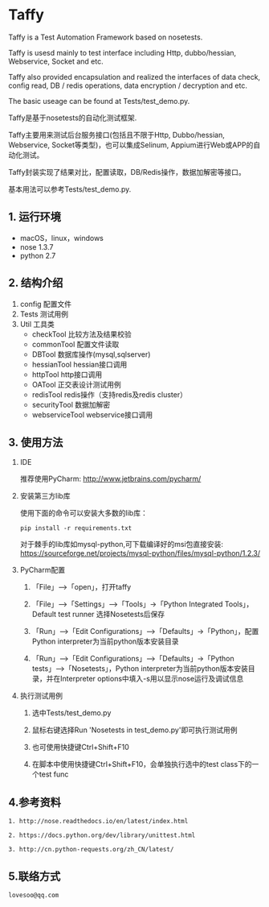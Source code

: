 # Taffy

Taffy is a Test Automation Framework based on nosetests.

Taffy is usesd mainly to test interface including Http, dubbo/hessian, Webservice, Socket and etc.

Taffy also provided encapsulation and realized the interfaces of data check, config read, DB / redis operations, data encryption / decryption and etc.

The basic useage can be found at Tests/test_demo.py.

Taffy是基于nosetests的自动化测试框架.

Taffy主要用来测试后台服务接口(包括且不限于Http, Dubbo/hessian, Webservice, Socket等类型)，也可以集成Selinum, Appium进行Web或APP的自动化测试。

Taffy封装实现了结果对比，配置读取，DB/Redis操作，数据加解密等接口。

基本用法可以参考Tests/test_demo.py.

## 1. 运行环境
- macOS，linux，windows
- nose 1.3.7
- python 2.7

## 2. 结构介绍
1) config 配置文件
2) Tests 测试用例
3) Util 工具类
    - checkTool 比较方法及结果校验
    - commonTool    配置文件读取
    - DBTool    数据库操作(mysql,sqlserver)
    - hessianTool   hessian接口调用
    - httpTool  http接口调用
    - OATool    正交表设计测试用例
    - redisTool redis操作（支持redis及redis cluster）
    - securityTool  数据加解密
    - webserviceTool    webservice接口调用

## 3. 使用方法
1) IDE

    推荐使用PyCharm: http://www.jetbrains.com/pycharm/

2) 安装第三方lib库

    使用下面的命令可以安装大多数的lib库：

    ```
    pip install -r requirements.txt
    ```

    对于棘手的lib库如mysql-python,可下载编译好的msi包直接安装: https://sourceforge.net/projects/mysql-python/files/mysql-python/1.2.3/

3) PyCharm配置

    1) 「File」–>「open」，打开taffy

    2) 「File」–>「Settings」–>「Tools」->「Python Integrated Tools」，Default test runner 选择Nosetests后保存

    3) 「Run」–>「Edit Configurations」–>「Defaults」->「Python」，配置Python interpreter为当前python版本安装目录

    4)  「Run」–>「Edit Configurations」–>「Defaults」->「Python tests」–>「Nosetests」，Python interpreter为当前python版本安装目录，并在Interpreter options中填入-s用以显示nose运行及调试信息

4) 执行测试用例

    1) 选中Tests/test_demo.py

    2) 鼠标右键选择Run 'Nosetests in test_demo.py'即可执行测试用例

    3) 也可使用快捷键Ctrl+Shift+F10

    4) 在脚本中使用快捷键Ctrl+Shift+F10，会单独执行选中的test class下的一个test func

## 4.参考资料

    1. http://nose.readthedocs.io/en/latest/index.html

    2. https://docs.python.org/dev/library/unittest.html

    3. http://cn.python-requests.org/zh_CN/latest/


## 5.联络方式

    lovesoo@qq.com